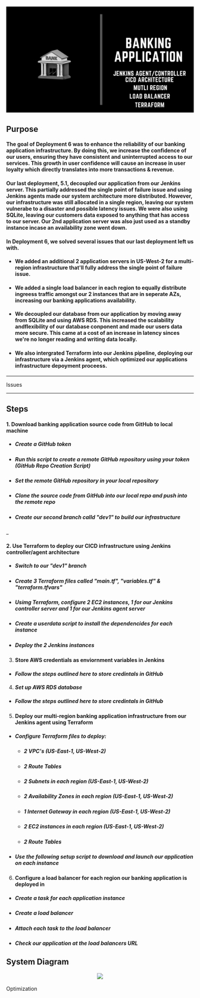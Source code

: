 <p align="center">
<img src="https://github.com/djtoler2/Deployment6/blob/main/assets/Graphic%20Design-7.png">
</p>

## Purpose
#### The goal of Deployment 6 was to enhance the reliability of our banking application infrastructure. By doing this, we increase the confidence of our users, ensuring they have consistent and uninterrupted access to our services. This growth in user confidence will cause an increase in user loyalty which directly translates into more transactions & revenue.

#### Our last deployment, 5.1, decoupled our application from our Jenkins server. This partially addressed the single point of failure issue and using Jenkins agents made our system architecture more distributed. However, our infrastructure was still allocated in a single region, leaving our system vulnerabe to a disaster and possible latency issues. We were also using SQLite, leaving our customers data exposed to anything that has access to our server. Our 2nd application server was also just used as a standby instance incase an availability zone went down.

#### In Deployment 6, we solved several issues that our last deployment left us with.
* #### We added an additional 2 application servers in US-West-2 for a multi-region infrastructure that'll fully address the single point of failure issue.
* #### We added a single load balancer in each region to equally distribute ingreess traffic amongst our 2 instances that are in seperate AZs, increasing our banking applications availability.
* #### We decoupled our database from our application by moving away from SQLite and using AWS RDS. This increased the scalability andflexibility of our database conponent and made our users data more secure. This came at a cost of an increase in latency sinces we're no longer reading and writing data locally.
* #### We also intergrated Terraform into our Jenkins pipeline, deploying our infrastructure via a Jenkins agent, which optimized our applications infrastructure depoyment proceess.

___

Issues

___

## Steps
#### 1. Download banking application source code from GitHub to local machine
* ##### _Create a GitHub token_
* ##### _Run this script to create a remote GitHub repository using your token (GitHub Repo Creation Script)_
* ##### _Set the remote GitHub repository in your local repository_
* ##### _Clone the source code from GitHub into our local repo and push into the remote repo_
* ##### _Create our second branch calld "dev1" to build our infrastructure_
_
#### 2. Use Terraform to deploy our CICD infrastructure using Jenkins controller/agent architecture
* ##### _Switch to our "dev1" branch_
* ##### _Create 3 Terraform files called "main.tf", "variables.tf" & "terraform.tfvars"_
* ##### _Usimg Terraform, configure 2 EC2 instances, 1 for our Jenkins controller server and 1 for our Jenkins agent server_
* ##### _Create a userdata script to install the dependencides for each instance_
* ##### _Deploy the 2 Jenkins instances_

3. #### Store AWS credentials as enviornment variables in Jenkins
* #### _Follow the steps outlined here to store credintals in GitHub_

4. #### _Set up AWS RDS database_
* ##### _Follow the steps outlined here to store credintals in GitHub_

5. #### Deploy our multi-region banking application infrastructure from our Jenkins agent using Terraform
* ##### _Configure Terraform files to deploy:_
    * ##### _2 VPC's (US-East-1, US-West-2)_
    * ##### _2 Route Tables_
    * ##### _2 Subnets in each region (US-East-1, US-West-2)_
    * ##### _2 Availability Zones in each region (US-East-1, US-West-2)_
    * ##### _1 Internet Gateway in each region (US-East-1, US-West-2)_
    * ##### _2 EC2 instances in each region (US-East-1, US-West-2)_
    * ##### _2 Route Tables_
* ##### _Use the following setup script to download and launch our application on each instance_

6. #### Configure a load balancer for each region our banking application is deployed in
* ##### _Create a task for each application instance_
* ##### _Create a load balancer_
* ##### _Attach each task to the load balancer_
* ##### _Check our application at the load balancers URL_


## System Diagram

<p align="center">
<img src="https://github.com/djtoler2/Deployment6/blob/main/assets/dp6duagram.png">
</p>

Optimization
